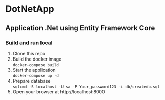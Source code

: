 # DotNetApp

## Application .Net using Entity Framework Core

### Build and run local
1. Clone this repo
2. Build the docker image  
`docker-compose build`
3. Start the application  
`docker-compose up -d`
4. Prepare database  
`sqlcmd -S localhost -U sa -P Your_password123 -i db/createdb.sql`
5. Open your browser at http://localhost:8000
